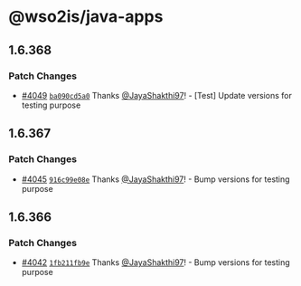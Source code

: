 # @wso2is/java-apps

## 1.6.368

### Patch Changes

- [#4049](https://github.com/wso2/identity-apps/pull/4049) [`ba090cd5a0`](https://github.com/wso2/identity-apps/commit/ba090cd5a0be8c1c090231a99029278b88834ea7) Thanks [@JayaShakthi97](https://github.com/JayaShakthi97)! - [Test] Update versions for testing purpose

## 1.6.367

### Patch Changes

- [#4045](https://github.com/wso2/identity-apps/pull/4045) [`916c99e08e`](https://github.com/wso2/identity-apps/commit/916c99e08e28b8b27ef7df3adcbb301e205cfb63) Thanks [@JayaShakthi97](https://github.com/JayaShakthi97)! - Bump versions for testing purpose

## 1.6.366

### Patch Changes

- [#4042](https://github.com/wso2/identity-apps/pull/4042) [`1fb211fb9e`](https://github.com/wso2/identity-apps/commit/1fb211fb9eea13d8705ddf1f1c1458883ba46e6e) Thanks [@JayaShakthi97](https://github.com/JayaShakthi97)! - Bump versions for testing purpose
